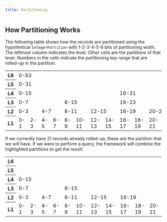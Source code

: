```yaml
---
title: Partitioning
---
```


## How Partitioning Works

The following table shows how the records are partitioned using the hypothetical
`IntegerPartition` with 1-2-3-4-5-6 bits of partitioning width. The leftmost
column indicates the level. Other cells are the partitions of that level.
Numbers in the cells indicate the partitioning key range that are rolled-up in
the partition.

<table class="partitioning">

<tr>
<th>L6</th>
<td colspan="32">0-63</td>
</tr>

<tr>
<th>L5</th>
<td colspan="16">0-31</td>
<td colspan="16">32-63</td>
</tr>

<tr>
<th>L4</th>
<td colspan="8">0-15</td>
<td colspan="8">16-31</td>
<td colspan="8">32-47</td>
<td colspan="8">48-63</td>
</tr>

<tr>
<th>L3</th>
<td colspan="4">0-7</td>
<td colspan="4">8-15</td>
<td colspan="4">16-23</td>
<td colspan="4">24-31</td>
<td colspan="4">32-39</td>
<td colspan="4">40-47</td>
<td colspan="4">48-55</td>
<td colspan="4">56-63</td>
</tr>

<tr>
<th>L2</th>
<td colspan="2">0-3</td>
<td colspan="2">4-7</td>
<td colspan="2">8-11</td>
<td colspan="2">12-15</td>
<td colspan="2">16-19</td>
<td colspan="2">20-23</td>
<td colspan="2">24-27</td>
<td colspan="2">28-31</td>
<td colspan="2">32-35</td>
<td colspan="2">36-39</td>
<td colspan="2">40-43</td>
<td colspan="2">44-47</td>
<td colspan="2">48-51</td>
<td colspan="2">52-55</td>
<td colspan="2">56-59</td>
<td colspan="2">60-63</td>
</tr>

<tr>
<th>L1</th>
<td>0-1</td>
<td>2-3</td>
<td>4-5</td>
<td>6-7</td>
<td>8-9</td>
<td>10-11</td>
<td>12-13</td>
<td>14-15</td>
<td>16-17</td>
<td>18-19</td>
<td>20-21</td>
<td>22-23</td>
<td>24-25</td>
<td>26-27</td>
<td>28-29</td>
<td>30-31</td>
<td>32-33</td>
<td>34-35</td>
<td>36-37</td>
<td>38-39</td>
<td>40-41</td>
<td>42-43</td>
<td>44-45</td>
<td>46-47</td>
<td>48-49</td>
<td>50-51</td>
<td>52-53</td>
<td>54-55</td>
<td>56-57</td>
<td>58-59</td>
<td>60-61</td>
<td>62-63</td>
</tr>

</table>

If we currently have 21 records already rolled-up, these are the partition that
we will have. If we were to perform a query, the framework will combine the
highlighted partitions to get the result:

<table class="partitioning">

<tr>
<th>L6</th>
</tr>

<tr>
<th>L5</th>
</tr>

<tr>
<th>L4</th>
<td colspan="8" class="highlight">0-15</td>
</tr>

<tr>
<th>L3</th>
<td colspan="4">0-7</td>
<td colspan="4">8-15</td>
</tr>

<tr>
<th>L2</th>
<td colspan="2">0-3</td>
<td colspan="2">4-7</td>
<td colspan="2">8-11</td>
<td colspan="2">12-15</td>
<td colspan="2" class="highlight">16-19</td>
</tr>

<tr>
<th>L1</th>
<td>0-1</td>
<td>2-3</td>
<td>4-5</td>
<td>6-7</td>
<td>8-9</td>
<td>10-11</td>
<td>12-13</td>
<td>14-15</td>
<td>16-17</td>
<td>18-19</td>
<td class="highlight">20-21</td>
</tr>

</table>